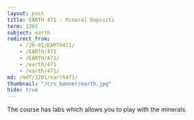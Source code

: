 ```yaml
---
layout: post
title: EARTH 471 - Mineral Deposits
term: 1201
subject: earth
redirect_from:
    - /20-01/EARTH471/
    - /EARTH/471
    - /EARTH/471/
    - /earth/471
    - /earth/471/
md: /mdf/1201/earth471/
thumbnail: "/crs_banner/earth.jpg"
hide: true
---
```

The course has labs which allows you to play with the minerals.
